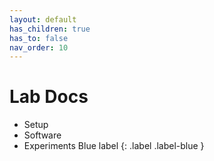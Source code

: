```yaml
---
layout: default
has_children: true
has_to: false
nav_order: 10
---
```


# Lab Docs

  - Setup
  - Software
  - Experiments
Blue label
{: .label .label-blue }
